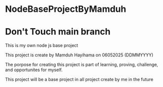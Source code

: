 # NodeBaseProjectByMamduh
# Don't Touch main branch
This is my own node js base project

This project is create by Mamduh Hayihama on 06052025 (DDMMYYYY)

The porpose for creating this project is part of learning, proving, challenge, and opportunites for myself. 

This project will be a base project in all project create by me in the future

